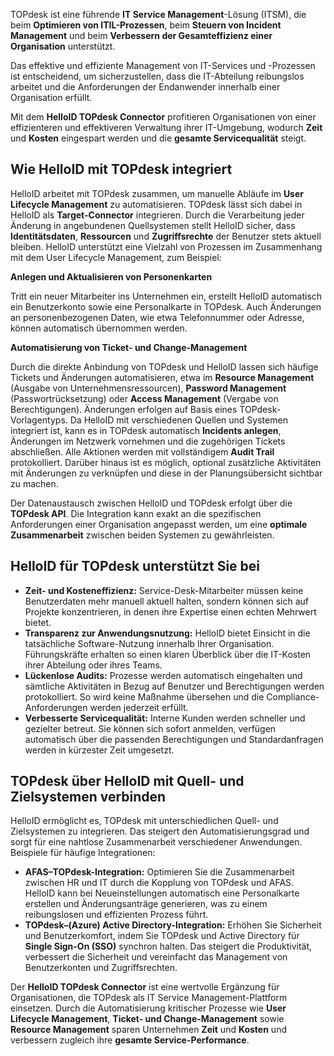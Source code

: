 TOPdesk ist eine führende **IT Service Management**-Lösung (ITSM), die beim **Optimieren von ITIL-Prozessen**, beim **Steuern von Incident Management** und beim **Verbessern der Gesamteffizienz einer Organisation** unterstützt.  

Das effektive und effiziente Management von IT-Services und -Prozessen ist entscheidend, um sicherzustellen, dass die IT-Abteilung reibungslos arbeitet und die Anforderungen der Endanwender innerhalb einer Organisation erfüllt.  

Mit dem **HelloID TOPdesk Connector** profitieren Organisationen von einer effizienteren und effektiveren Verwaltung ihrer IT-Umgebung, wodurch **Zeit** und **Kosten** eingespart werden und die **gesamte Servicequalität** steigt.

## Wie HelloID mit TOPdesk integriert

HelloID arbeitet mit TOPdesk zusammen, um manuelle Abläufe im **User Lifecycle Management** zu automatisieren. TOPdesk lässt sich dabei in HelloID als **Target-Connector** integrieren. Durch die Verarbeitung jeder Änderung in angebundenen Quellsystemen stellt HelloID sicher, dass **Identitätsdaten**, **Ressourcen** und **Zugriffsrechte** der Benutzer stets aktuell bleiben. HelloID unterstützt eine Vielzahl von Prozessen im Zusammenhang mit dem User Lifecycle Management, zum Beispiel:

**Anlegen und Aktualisieren von Personenkarten**

Tritt ein neuer Mitarbeiter ins Unternehmen ein, erstellt HelloID automatisch ein Benutzerkonto sowie eine Personalkarte in TOPdesk. Auch Änderungen an personenbezogenen Daten, wie etwa Telefonnummer oder Adresse, können automatisch übernommen werden.

**Automatisierung von Ticket- und Change-Management**

Durch die direkte Anbindung von TOPdesk und HelloID lassen sich häufige Tickets und Änderungen automatisieren, etwa im **Resource Management** (Ausgabe von Unternehmensressourcen), **Password Management** (Passwortrücksetzung) oder **Access Management** (Vergabe von Berechtigungen). Änderungen erfolgen auf Basis eines TOPdesk-Vorlagentyps. Da HelloID mit verschiedenen Quellen und Systemen integriert ist, kann es in TOPdesk automatisch **Incidents anlegen**, Änderungen im Netzwerk vornehmen und die zugehörigen Tickets abschließen. Alle Aktionen werden mit vollständigem **Audit Trail** protokolliert. Darüber hinaus ist es möglich, optional zusätzliche Aktivitäten mit Änderungen zu verknüpfen und diese in der Planungsübersicht sichtbar zu machen.

Der Datenaustausch zwischen HelloID und TOPdesk erfolgt über die **TOPdesk API**. Die Integration kann exakt an die spezifischen Anforderungen einer Organisation angepasst werden, um eine **optimale Zusammenarbeit** zwischen beiden Systemen zu gewährleisten.

## HelloID für TOPdesk unterstützt Sie bei

* **Zeit- und Kosteneffizienz:** Service-Desk-Mitarbeiter müssen keine Benutzerdaten mehr manuell aktuell halten, sondern können sich auf Projekte konzentrieren, in denen ihre Expertise einen echten Mehrwert bietet.  
* **Transparenz zur Anwendungsnutzung:** HelloID bietet Einsicht in die tatsächliche Software-Nutzung innerhalb Ihrer Organisation. Führungskräfte erhalten so einen klaren Überblick über die IT-Kosten ihrer Abteilung oder ihres Teams.  
* **Lückenlose Audits:** Prozesse werden automatisch eingehalten und sämtliche Aktivitäten in Bezug auf Benutzer und Berechtigungen werden protokolliert. So wird keine Maßnahme übersehen und die Compliance-Anforderungen werden jederzeit erfüllt.  
* **Verbesserte Servicequalität:** Interne Kunden werden schneller und gezielter betreut. Sie können sich sofort anmelden, verfügen automatisch über die passenden Berechtigungen und Standardanfragen werden in kürzester Zeit umgesetzt.

## TOPdesk über HelloID mit Quell- und Zielsystemen verbinden

HelloID ermöglicht es, TOPdesk mit unterschiedlichen Quell- und Zielsystemen zu integrieren. Das steigert den Automatisierungsgrad und sorgt für eine nahtlose Zusammenarbeit verschiedener Anwendungen.  
Beispiele für häufige Integrationen:

* **AFAS–TOPdesk-Integration:** Optimieren Sie die Zusammenarbeit zwischen HR und IT durch die Kopplung von TOPdesk und AFAS. HelloID kann bei Neueinstellungen automatisch eine Personalkarte erstellen und Änderungsanträge generieren, was zu einem reibungslosen und effizienten Prozess führt.  
* **TOPdesk–(Azure) Active Directory-Integration:** Erhöhen Sie Sicherheit und Benutzerkomfort, indem Sie TOPdesk und Active Directory für **Single Sign-On (SSO)** synchron halten. Das steigert die Produktivität, verbessert die Sicherheit und vereinfacht das Management von Benutzerkonten und Zugriffsrechten.

Der **HelloID TOPdesk Connector** ist eine wertvolle Ergänzung für Organisationen, die TOPdesk als IT Service Management-Plattform einsetzen. Durch die Automatisierung kritischer Prozesse wie **User Lifecycle Management**, **Ticket- und Change-Management** sowie **Resource Management** sparen Unternehmen **Zeit** und **Kosten** und verbessern zugleich ihre **gesamte Service-Performance**.
